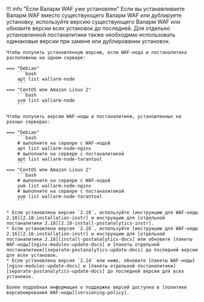 !!! info "Если Валарм WAF уже установлен"
    Если вы устанавливаете Валарм WAF вместо существующего Валарм WAF или дублируете установку, используйте версию существующего Валарм WAF или обновите версии всех установок до последней. Для отдельно установленной постаналитики также необходимо использовать одинаковые версии при замене или дублировании установок.

    Чтобы получить установленную версию, если WAF‑нода и постаналитика расположены на одном сервере:

    === "Debian"
        ```bash
        apt list wallarm-node
        ```
    === "CentOS или Amazon Linux 2"
        ```bash
        yum list wallarm-node
        ```
    
    Чтобы получить версии WAF‑ноды и постаналитики, установленных на разных серверах:

    === "Debian"
        ```bash
        # выполните на сервере с WAF‑нодой
        apt list wallarm-node-nginx
        # выполните на сервере с постаналитикой
        apt list wallarm-node-tarantool
        ```
    === "CentOS или Amazon Linux 2"
        ```bash
        # выполните на сервере с WAF‑нодой
        yum list wallarm-node-nginx
        # выполните на сервере с постаналитикой
        yum list wallarm-node-tarantool
        ```

    * Если установлена версия `2.18`, используйте [инструкцию для WAF‑ноды 2.18][2.18-installation-instr] и инструкцию для [отдельной постаналитики 2.18][2.18-install-postanalytics-instr].
    * Если установлена версия `2.16`, используйте [инструкцию для WAF‑ноды 2.16][2.16-installation-instr] и инструкцию для [отдельной постаналитики 2.16][install-postanalytics-docs] или обновите [пакеты WAF‑ноды][nginx-modules-update-docs] и [пакеты отдельной постаналитики][separate-postanalytics-update-docs] до последней версии для всех установок.
    * Если установлена версия `2.14` или ниже, обновите [пакеты WAF‑ноды][nginx-modules-update-docs] и [пакеты отдельной постаналитики][separate-postanalytics-update-docs] до последней версии для всех установок.

    Более подробная информация о поддержке версий доступна в [политике версионирования WAF‑ноды][versioning-policy].
